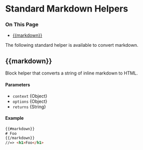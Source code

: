 <h1>Standard Markdown Helpers</h1>

<div class="otp" id="no-index">
	<h3> On This Page </h3>
	<ul>
    <li><a href="#handlebars_markdown">{{markdown}}</a></li>
	</ul>
</div>

<a href='#handlebars_markdown' aria-hidden='true' class='block-anchor'  id='handlebars_markdown'><i aria-hidden='true' class='linkify icon'></i></a>

The following standard helper is available to convert markdown.

## {{markdown}}

Block helper that converts a string of inline markdown to HTML.

#### Parameters

* `context` {Object}
* `options` {Object}
* `returns` {String}

#### Example

```html
{{#markdown}}
# Foo
{{/markdown}}
//=> <h1>Foo</h1>
```

